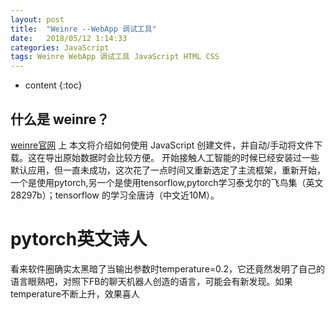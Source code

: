 ```yaml
---
layout: post
title:  "Weinre --WebApp 调试工具"
date:   2018/05/12 1:14:33 
categories: JavaScript
tags: Weinre WebApp 调试工具 JavaScript HTML CSS
---
```


* content
{:toc}


## 什么是 weinre？

[weinre官网](http://people.apache.org/~pmuellr/weinre/docs/latest/Home.html) 上
本文将介绍如何使用 JavaScript 创建文件，并自动/手动将文件下载。这在导出原始数据时会比较方便。
开始接触人工智能的时候已经安装过一些默认应用，但一直未成功，这次花了一点时间又重新选定了主流框架，重新开始，一个是使用pytorch,另一个是使用tensorflow,pytorch学习泰戈尔的飞鸟集（英文28297b）；tensorflow 的学习全唐诗（中文近10M）。
# pytorch英文诗人
看来软件圈确实太黑暗了当输出参数时temperature=0.2，它还竟然发明了自己的语言眼熟吧，对照下FB的聊天机器人创造的语言，可能会有新发现。如果temperature不断上升，效果喜人
